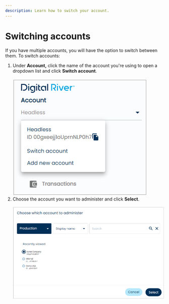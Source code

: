 ```yaml
---
description: Learn how to switch your account.
---
```


# Switching accounts

If you have multiple accounts, you will have the option to switch between them. To switch accounts:

1. Under **Account,** click the name of the account you're using to open a dropdown list and click **Switch account**.\
   \
   ![](<../../../.gitbook/assets/1  account new switching account.png>)
2. Choose the account you want to administer and click **Select**.\
   \
   ![](<../../../.gitbook/assets/2 account new switch modal.png>)

